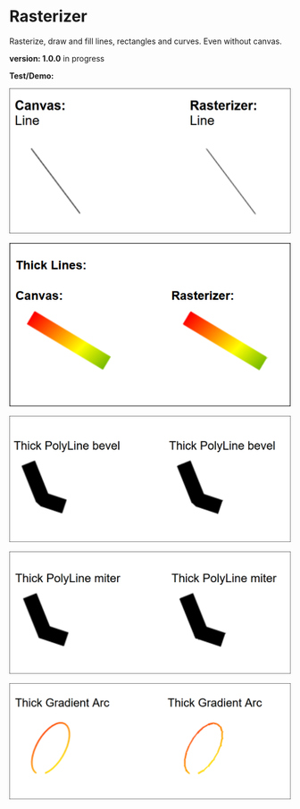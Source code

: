 # Rasterizer

Rasterize, draw and fill lines, rectangles and curves. Even without canvas.

**version: 1.0.0** in progress

**Test/Demo:**

![line](/line.png)

![gradient thick line](/thicklines.png)

![bevel polyline join](/joinbevel.png)

![miter polyline join](/joinmiter.png)

![gradient arc](/arc.png)
